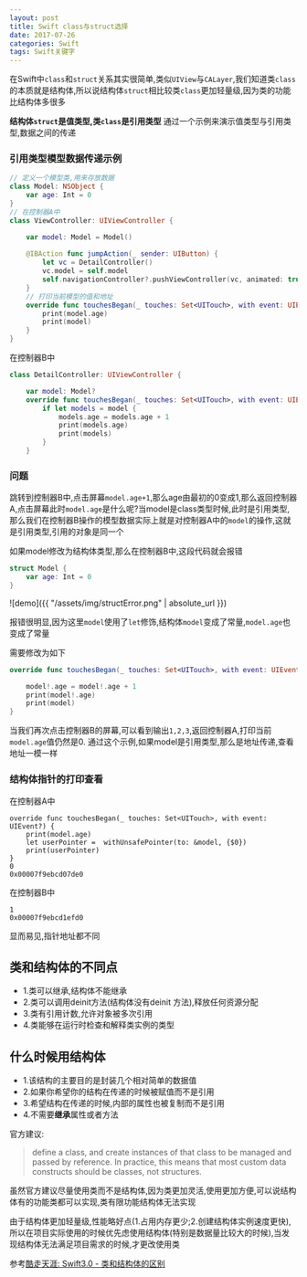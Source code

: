 ```yaml
---
layout: post
title: Swift class与struct选择
date: 2017-07-26
categories: Swift
tags: Swift关键字
---
```

在Swift中`class`和`struct`关系其实很简单,类似`UIView`与`CALayer`,我们知道类`class`的本质就是结构体,所以说结构体`struct`相比较类`class`更加轻量级,因为类的功能比结构体多很多

**结构体`struct`是值类型,类`class`是引用类型**
通过一个示例来演示值类型与引用类型,数据之间的传递

### 引用类型模型数据传递示例
```swift
// 定义一个模型类,用来存放数据
class Model: NSObject {
    var age: Int = 0
}
// 在控制器A中
class ViewController: UIViewController {

    var model: Model = Model()
    
    @IBAction func jumpAction(_ sender: UIButton) {
        let vc = DetailController()
        vc.model = self.model
        self.navigationController?.pushViewController(vc, animated: true) 
    }
    // 打印当前模型的值和地址
    override func touchesBegan(_ touches: Set<UITouch>, with event: UIEvent?) {
        print(model.age)
        print(model)
    }
}    
```
在控制器B中
```Swift
class DetailController: UIViewController {

    var model: Model?
    override func touchesBegan(_ touches: Set<UITouch>, with event: UIEvent?) {
        if let models = model {
            models.age = models.age + 1
            print(models.age)
            print(models)
        }
    }    
```

### 问题
跳转到控制器B中,点击屏幕`model.age+1`,那么age由最初的0变成1,那么返回控制器A,点击屏幕此时`model.age`是什么呢?当model是class类型时候,此时是引用类型,那么我们在控制器B操作的模型数据实际上就是对控制器A中的`model`的操作,这就是引用类型,引用的对象是同一个

如果model修改为结构体类型,那么在控制器B中,这段代码就会报错
```Swift
struct Model {
    var age: Int = 0
}
```
![demo]({{ "/assets/img/structError.png" | absolute_url }})

报错很明显,因为这里`model`使用了`let`修饰,结构体`model`变成了常量,`model.age`也变成了常量

需要修改为如下
```swift
override func touchesBegan(_ touches: Set<UITouch>, with event: UIEvent?) {

    model!.age = model!.age + 1
    print(model!.age)
    print(model)
}
```
当我们再次点击控制器B的屏幕,可以看到输出`1,2,3`,返回控制器A,打印当前`model.age`值仍然是0.
通过这个示例,如果model是引用类型,那么是地址传递,查看地址一模一样

### 结构体指针的打印查看
在控制器A中
```
override func touchesBegan(_ touches: Set<UITouch>, with event: UIEvent?) {
    print(model.age)
    let userPointer =  withUnsafePointer(to: &model, {$0})
    print(userPointer)
}    
0
0x00007f9ebcd07de0
```

在控制器B中
```
1
0x00007f9ebcd1efd0
```
显而易见,指针地址都不同

## 类和结构体的不同点
- 1.类可以继承,结构体不能继承
- 2.类可以调用deinit方法(结构体没有deinit 方法),释放任何资源分配
- 3.类有引用计数,允许对象被多次引用
- 4.类能够在运行时检查和解释类实例的类型


## 什么时候用结构体
- 1.该结构的主要目的是封装几个相对简单的数据值
- 2.如果你希望你的结构在传递的时候被赋值而不是引用
- 3.希望结构在传递的时候,内部的属性也被复制而不是引用
- 4.不需要**继承**属性或者方法

官方建议:
>define a class, and create instances of that class to be managed and passed by reference. In practice, this means that most custom data constructs should be classes, not structures.

虽然官方建议尽量使用类而不是结构体,因为类更加灵活,使用更加方便,可以说结构体有的功能类都可以实现,类有限功能结构体无法实现

由于结构体更加轻量级,性能略好点(1.占用内存更少;2.创建结构体实例速度更快),所以在项目实际使用的时候优先虑使用结构体(特别是数据量比较大的时候),当发现结构体无法满足项目需求的时候,才更改使用类

参考[酷走天涯: Swift3.0 - 类和结构体的区别](https://www.jianshu.com/p/51f99a352838)
